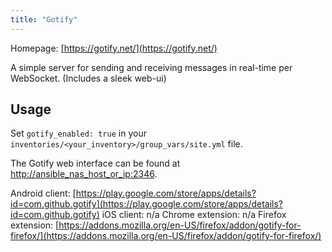 ```yaml
---
title: "Gotify"
---
```


Homepage: [https://gotify.net/](https://gotify.net/)

A simple server for sending and receiving messages in real-time per WebSocket. (Includes a sleek web-ui)

## Usage

Set `gotify_enabled: true` in your `inventories/<your_inventory>/group_vars/site.yml` file.

The Gotify web interface can be found at [http://ansible_nas_host_or_ip:2346](http://ansible_nas_host_or_ip:2346).

Android client: [https://play.google.com/store/apps/details?id=com.github.gotify](https://play.google.com/store/apps/details?id=com.github.gotify)
iOS client: n/a
Chrome extension: n/a
Firefox extension: [https://addons.mozilla.org/en-US/firefox/addon/gotify-for-firefox/](https://addons.mozilla.org/en-US/firefox/addon/gotify-for-firefox/)
